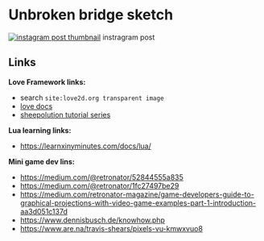 # Unbroken bridge sketch

[![instagram post thumbnail](/insta_post_thumb.png)](https://www.instagram.com/p/B5Z1M5vK_G7/)
instragram post

## Links

**Love Framework links:**

- search `site:love2d.org transparent image`
- [love docs](https://love2d.org/wiki/love)
- [sheepolution tutorial series](https://sheepolution.com/learn/book/contents)


**Lua learning links:**

- https://learnxinyminutes.com/docs/lua/

**Mini game dev lins:**

- https://medium.com/@retronator/52844555a835
- https://medium.com/@retronator/1fc27497be29
- https://medium.com/retronator-magazine/game-developers-guide-to-graphical-projections-with-video-game-examples-part-1-introduction-aa3d051c137d
- https://www.dennisbusch.de/knowhow.php
- https://www.are.na/travis-shears/pixels-vu-kmwxvuo8
